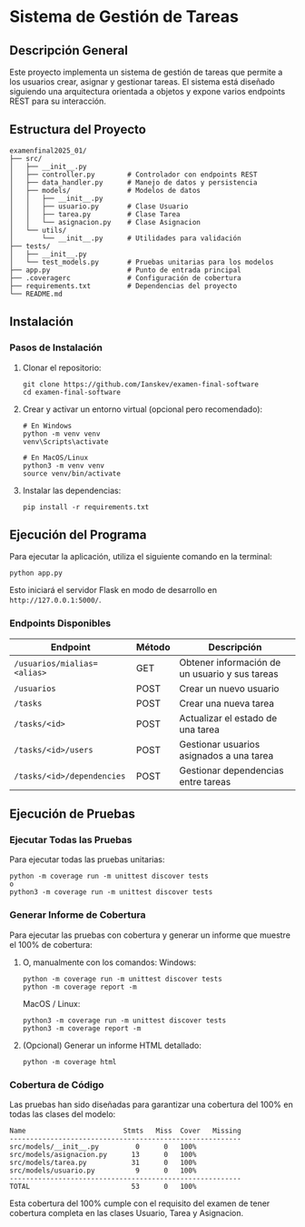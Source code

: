 # Sistema de Gestión de Tareas

## Descripción General
Este proyecto implementa un sistema de gestión de tareas que permite a los usuarios crear, asignar y gestionar tareas. El sistema está diseñado siguiendo una arquitectura orientada a objetos y expone varios endpoints REST para su interacción.

## Estructura del Proyecto
```
examenfinal2025_01/
├── src/
│   ├── __init__.py
│   ├── controller.py        # Controlador con endpoints REST
│   ├── data_handler.py      # Manejo de datos y persistencia
│   ├── models/              # Modelos de datos
│   │   ├── __init__.py
│   │   ├── usuario.py       # Clase Usuario
│   │   ├── tarea.py         # Clase Tarea
│   │   └── asignacion.py    # Clase Asignacion
│   └── utils/
│       └── __init__.py      # Utilidades para validación
├── tests/
│   ├── __init__.py
│   └── test_models.py       # Pruebas unitarias para los modelos
├── app.py                   # Punto de entrada principal
├── .coveragerc              # Configuración de cobertura
├── requirements.txt         # Dependencias del proyecto
└── README.md
```

## Instalación

### Pasos de Instalación
1. Clonar el repositorio:
   ```
   git clone https://github.com/Ianskev/examen-final-software
   cd examen-final-software
   ```

2. Crear y activar un entorno virtual (opcional pero recomendado):
   ```
   # En Windows
   python -m venv venv
   venv\Scripts\activate

   # En MacOS/Linux
   python3 -m venv venv
   source venv/bin/activate
   ```

3. Instalar las dependencias:
   ```
   pip install -r requirements.txt
   ```

## Ejecución del Programa

Para ejecutar la aplicación, utiliza el siguiente comando en la terminal:
```
python app.py
```

Esto iniciará el servidor Flask en modo de desarrollo en `http://127.0.0.1:5000/`.

### Endpoints Disponibles

| Endpoint | Método | Descripción |
|----------|--------|-------------|
| `/usuarios/mialias=<alias>` | GET | Obtener información de un usuario y sus tareas |
| `/usuarios` | POST | Crear un nuevo usuario |
| `/tasks` | POST | Crear una nueva tarea |
| `/tasks/<id>` | POST | Actualizar el estado de una tarea |
| `/tasks/<id>/users` | POST | Gestionar usuarios asignados a una tarea |
| `/tasks/<id>/dependencies` | POST | Gestionar dependencias entre tareas |

## Ejecución de Pruebas

### Ejecutar Todas las Pruebas
Para ejecutar todas las pruebas unitarias:
```
python -m coverage run -m unittest discover tests
o
python3 -m coverage run -m unittest discover tests
```

### Generar Informe de Cobertura
Para ejecutar las pruebas con cobertura y generar un informe que muestre el 100% de cobertura:

1. O, manualmente con los comandos:
   Windows:
   ```
   python -m coverage run -m unittest discover tests
   python -m coverage report -m
   ```

   MacOS / Linux:
   ```
   python3 -m coverage run -m unittest discover tests
   python3 -m coverage report -m
   ```

2. (Opcional) Generar un informe HTML detallado:
   ```
   python -m coverage html
   ```

### Cobertura de Código
Las pruebas han sido diseñadas para garantizar una cobertura del 100% en todas las clases del modelo:

```
Name                        Stmts   Miss  Cover   Missing
---------------------------------------------------------
src/models/__init__.py         0      0   100%
src/models/asignacion.py      13      0   100%
src/models/tarea.py           31      0   100%
src/models/usuario.py          9      0   100%
---------------------------------------------------------
TOTAL                         53      0   100%
```

Esta cobertura del 100% cumple con el requisito del examen de tener cobertura completa en las clases Usuario, Tarea y Asignacion.
